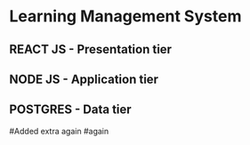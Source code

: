 # Learning Management System

## REACT JS - Presentation tier
## NODE JS - Application tier
## POSTGRES - Data tier

#Added extra again
#again
